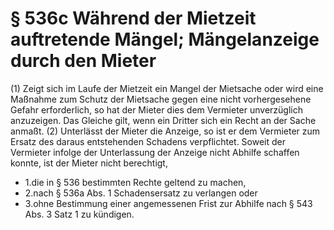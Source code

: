 # § 536c Während der Mietzeit auftretende Mängel; Mängelanzeige durch den Mieter
(1) Zeigt sich im Laufe der Mietzeit ein Mangel der Mietsache oder wird eine Maßnahme zum Schutz der Mietsache gegen eine nicht vorhergesehene Gefahr erforderlich, so hat der Mieter dies dem Vermieter unverzüglich anzuzeigen. Das Gleiche gilt, wenn ein Dritter sich ein Recht an der Sache anmaßt.
(2) Unterlässt der Mieter die Anzeige, so ist er dem Vermieter zum Ersatz des daraus entstehenden Schadens verpflichtet. Soweit der Vermieter infolge der Unterlassung der Anzeige nicht Abhilfe schaffen konnte, ist der Mieter nicht berechtigt,
* 1.die in § 536 bestimmten Rechte geltend zu machen,
* 2.nach § 536a Abs. 1 Schadensersatz zu verlangen oder
* 3.ohne Bestimmung einer angemessenen Frist zur Abhilfe nach § 543 Abs. 3 Satz 1 zu kündigen.